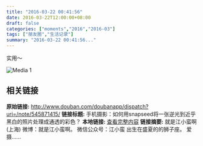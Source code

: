 ```yaml
---
title: "2016-03-22 00:41:56"
date: 2016-03-22T12:00:00+08:00
draft: false
categories: ["moments","2016","2016-03"]
tags: ["朋友圈","生活记录"]
summary: "2016-03-22 00:41:56..."
---
```


实用～

![Media 1](/Moments/photos/2016-03-22/201603220041560.jpg)

## 相关链接

**原始链接:** http://www.douban.com/doubanapp/dispatch?uri=/note/545871415/
**链接标题:** 手机摄影：如何用snapseed将一张逆光到近乎黑白的照片处理成通透的彩色？
**本地链接:** [查看完整内容](/link_content/2016/03/2016-03-22-2/link_content/)
**链接摘要:** 就是江小蛮啊
        (上海)
    微博：就是江小蛮啊。 微信公众号：江小蛮 出生在盛夏的的狮子座。 爱摄......

